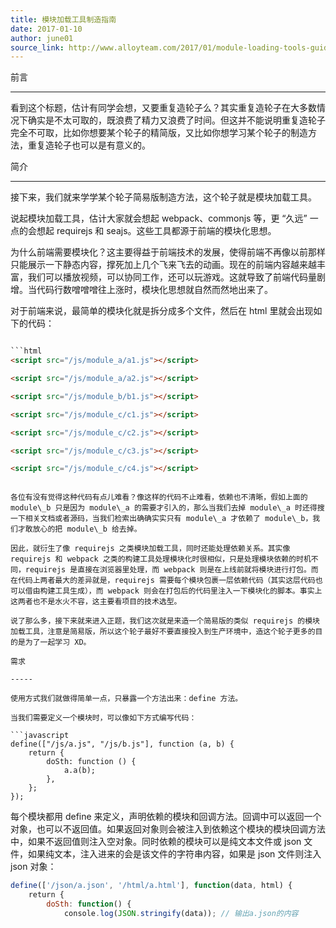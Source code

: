 ```yaml
---
title: 模块加载工具制造指南
date: 2017-01-10
author: june01
source_link: http://www.alloyteam.com/2017/01/module-loading-tools-guide/
---
```


<!-- {% raw %} - for jekyll -->

前言  

* * *

看到这个标题，估计有同学会想，又要重复造轮子么？其实重复造轮子在大多数情况下确实是不太可取的，既浪费了精力又浪费了时间。但这并不能说明重复造轮子完全不可取，比如你想要某个轮子的精简版，又比如你想学习某个轮子的制造方法，重复造轮子也可以是有意义的。

简介  

* * *

接下来，我们就来学学某个轮子简易版制造方法，这个轮子就是模块加载工具。

说起模块加载工具，估计大家就会想起 webpack、commonjs 等，更 “久远” 一点的会想起 requirejs 和 seajs。这些工具都源于前端的模块化思想。

为什么前端需要模块化？这主要得益于前端技术的发展，使得前端不再像以前那样只能展示一下静态内容，撑死加上几个飞来飞去的动画。现在的前端内容越来越丰富，我们可以播放视频，可以协同工作，还可以玩游戏。这就导致了前端代码量剧增。当代码行数噌噌噌往上涨时，模块化思想就自然而然地出来了。

对于前端来说，最简单的模块化就是拆分成多个文件，然后在 html 里就会出现如下的代码：

````html

```html
<script src="/js/module_a/a1.js"></script>
````

```html
<script src="/js/module_a/a2.js"></script>
```

```html
<script src="/js/module_b/b1.js"></script>
```

```html
<script src="/js/module_c/c1.js"></script>
```

```html
<script src="/js/module_c/c2.js"></script>
```

```html
<script src="/js/module_c/c3.js"></script>
```

```html
<script src="/js/module_c/c4.js"></script>
```

````

各位有没有觉得这种代码有点儿难看？像这样的代码不止难看，依赖也不清晰，假如上面的 module\_b 只是因为 module\_a 的需要才引入的，那么当我们去掉 module\_a 时还得搜一下相关文档或者源码，当我们检索出确确实实只有 module\_a 才依赖了 module\_b，我们才敢放心的把 module\_b 给去掉。

因此，就衍生了像 requirejs 之类模块加载工具，同时还能处理依赖关系。其实像 requirejs 和 webpack 之类的构建工具处理模块化时很相似，只是处理模块依赖的时机不同，requirejs 是直接在浏览器里处理，而 webpack 则是在上线前就将模块进行打包。而在代码上两者最大的差异就是，requirejs 需要每个模块包裹一层依赖代码（其实这层代码也可以借由构建工具生成），而 webpack 则会在打包后的代码里注入一下模块化的脚本。事实上这两者也不是水火不容，这主要看项目的技术选型。

说了那么多，接下来就来进入正题，我们这次就是来造一个简易版的类似 requirejs 的模块加载工具，注意是简易版，所以这个轮子最好不要直接投入到生产环境中，造这个轮子更多的目的是为了一起学习 XD。

需求  

-----

使用方式我们就做得简单一点，只暴露一个方法出来：define 方法。

当我们需要定义一个模块时，可以像如下方式编写代码：

```javascript
define(["/js/a.js", "/js/b.js"], function (a, b) {
    return {
        doSth: function () {
            a.a(b);
        },
    };
});
````

每个模块都用 define 来定义，声明依赖的模块和回调方法。回调中可以返回一个对象，也可以不返回值。如果返回对象则会被注入到依赖这个模块的模块回调方法中，如果不返回值则注入空对象。同时依赖的模块可以是纯文本文件或 json 文件，如果纯文本，注入进来的会是该文件的字符串内容，如果是 json 文件则注入 json 对象：

```javascript
define(['/json/a.json', '/html/a.html'], function(data, html) {
    return {
        doSth: function() {
            console.log(JSON.stringify(data)); // 输出a.json的内容
            
```


<!-- {% endraw %} - for jekyll -->